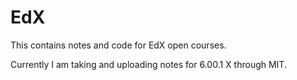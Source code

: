 EdX
============

This contains notes and code for EdX open courses. 

Currently I am taking and uploading notes for 6.00.1 X through MIT.
